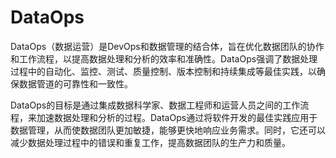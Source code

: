 # DataOps

DataOps（数据运营）是DevOps和数据管理的结合体，旨在优化数据团队的协作和工作流程，以提高数据处理和分析的效率和准确性。DataOps强调了数据处理过程中的自动化、监控、测试、质量控制、版本控制和持续集成等最佳实践，以确保数据管道的可靠性和一致性。

DataOps的目标是通过集成数据科学家、数据工程师和运营人员之间的工作流程，来加速数据处理和分析的过程。DataOps通过将软件开发的最佳实践应用于数据管理，从而使数据团队更加敏捷，能够更快地响应业务需求。同时，它还可以减少数据处理过程中的错误和重复工作，提高数据团队的生产力和质量。
